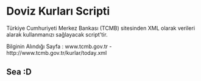# Doviz Kurları Scripti
<p>Türkiye Cumhuriyeti Merkez Bankası (TCMB) sitesinden XML olarak verileri alarak kullanmanızı sağlayacak script'tir.</p>
<p>Bilginin Alındığı Sayfa : www.tcmb.gov.tr - http://www.tcmb.gov.tr/kurlar/today.xml</p>

<h2>Sea :D</h2>
